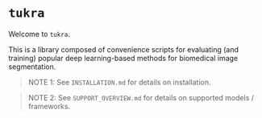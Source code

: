 # `tukra`

Welcome to `tukra`.

This is a library composed of convenience scripts for evaluating (and training) popular deep learning-based methods for biomedical image segmentation.

> NOTE 1: See `INSTALLATION.md` for details on installation.

> NOTE 2: See `SUPPORT_OVERVIEW.md` for details on supported models / frameworks.
